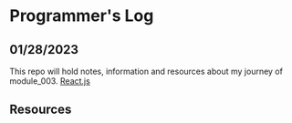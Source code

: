 # Programmer's Log

## 01/28/2023

This repo will hold notes, information and resources about my journey of module_003. [React.js](https://reactjs.org/)

## Resources

